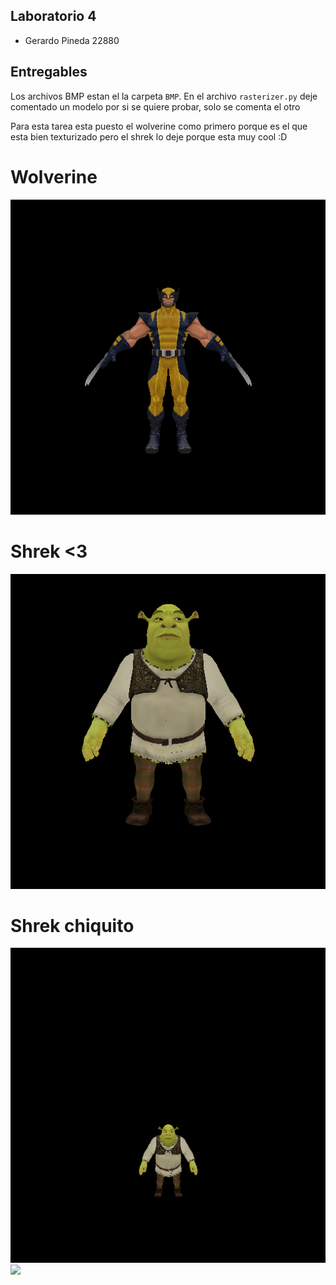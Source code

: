## Laboratorio 4
- Gerardo Pineda 22880
## Entregables
Los archivos BMP estan el la carpeta ``BMP``.
En el archivo ``rasterizer.py`` deje comentado un modelo por si se quiere probar, solo se comenta el otro  

Para esta tarea esta puesto el wolverine como primero porque es el que esta bien texturizado pero el shrek lo deje porque esta muy cool :D 
# Wolverine
<img src="https://raw.githubusercontent.com/Gerax5/Graficas/Lab04/BMP/wol.bmp" />


# Shrek  <3
<img src="https://github.com/Gerax5/Graficas/blob/Lab04/BMP/Shrek.bmp" />


# Shrek chiquito
<img src="https://github.com/Gerax5/Graficas/blob/Lab04/output.bmp" />

<img src="https://media.tenor.com/2io-zi4Ok6IAAAAC/cat-gato.gif" />
